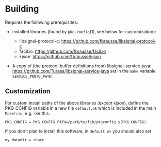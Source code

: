 Building
========
Requires the following prerequisites:

* Installed libraries (found by `pkg-config`(1), see below for customization):
  - libsignal-protocol-c: https://github.com/fbrausse/libsignal-protocol-c
  - facil.io: https://github.com/fbrausse/facil.io
  - kjson: https://github.com/fbrausse/kjson

* A copy of (the protocol buffer definitions from)
  libsignal-service-java: https://github.com/Turasa/libsignal-service-java
  set in the `make` variable `SERVICE_PROTO_PATH`.

Customization
-------------
For custom install paths of the above libraries (except kjson), define
the PKG_CONFIG variable in a new file `default.mk` which is included in the
main `Makefile`, e.g. like this:
```
PKG_CONFIG = PKG_CONFIG_PATH=/path/to/lib/pkgconfig $(PKG_CONFIG)
```

If you don't plan to install this software, in `default.mk` you should also set
```
my_datadir = share
```
